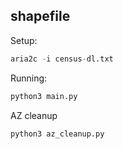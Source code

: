 ## shapefile
Setup:
``` python
aria2c -i census-dl.txt
```

Running:

``` python
python3 main.py
```

AZ cleanup
``` python
python3 az_cleanup.py
```

